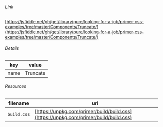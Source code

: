<!--
https://pypi.org/project/jsfiddle-readme/
-->


###### Link
[https://jsfiddle.net/gh/get/library/pure/looking-for-a-job/primer-css-examples/tree/master/Components/Truncate/](https://jsfiddle.net/gh/get/library/pure/looking-for-a-job/primer-css-examples/tree/master/Components/Truncate/)

###### Details
key|value
-|-
name|Truncate

###### Resources
filename|url
-|-
`build.css`|[https://unpkg.com/primer/build/build.css](https://unpkg.com/primer/build/build.css)